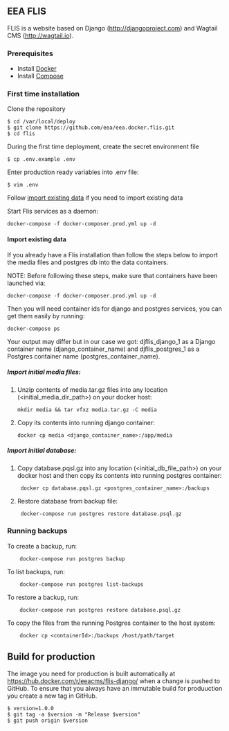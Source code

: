 ## EEA FLIS
FLIS is a website based on Django (http://djangoproject.com) and Wagtail CMS (http://wagtail.io).

### Prerequisites

- Install [Docker](https://docs.docker.com/installation/)
- Install [Compose](https://docs.docker.com/compose/install/)

### First time installation

Clone the repository

    $ cd /var/local/deploy
    $ git clone https://github.com/eea/eea.docker.flis.git
    $ cd flis

During the first time deployment, create the secret environment file

    $ cp .env.example .env

Enter production ready variables into .env file:

    $ vim .env
    
Follow [import existing data](#import-existing-data) if you need to import existing data

Start Flis services as a daemon:

    docker-compose -f docker-composer.prod.yml up -d
    
#### Import existing data
If you already have a Flis installation than follow the steps below to import the media files and postgres db into the data containers.

NOTE: Before following these steps, make sure that containers have been launched via:
    
    docker-compose -f docker-composer.prod.yml up -d

Then you will need container ids for django and postgres services, you can get them easily by running:
    
    docker-compose ps

Your output may differ but in our case we got: djflis_django_1 as a Django container name (django_container_name) and djflis_postgres_1
as a Postgres container name (postgres_container_name).

##### Import initial media files:
1. Unzip contents of media.tar.gz files into any location (<initial_media_dir_path>) on your docker host:
      
       mkdir media && tar vfxz media.tar.gz -C media

2. Copy its contents into running django container:

       docker cp media <django_container_name>:/app/media
 
##### Import initial database:
1. Copy database.pqsl.gz into any location (<initial_db_file_path>) on your docker host and then copy its contents
into running postgres container:

        docker cp database.pqsl.gz <postgres_container_name>:/backups

2. Restore database from backup file:

        docker-compose run postgres restore database.psql.gz
    
### Running backups
    
To create a backup, run:

        docker-compose run postgres backup

To list backups, run:

        docker-compose run postgres list-backups

To restore a backup, run:

        docker-compose run postgres restore database.psql.gz
    
To copy the files from the running Postgres container to the host system:

        docker cp <containerId>:/backups /host/path/target

## Build for production

The image you need for production is built automatically at https://hub.docker.com/r/eeacms/flis-django/ when a change is
pushed to GitHub. To ensure that you always have an immutable build for produuction you create a new tag in GitHub.

    $ version=1.0.0
    $ git tag -a $version -m "Release $version"
    $ git push origin $version


